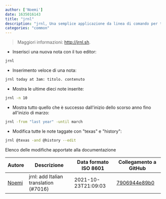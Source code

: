 ```yaml
---
author: ['Noemi']
date: 1635016143
title: "jrnl"
description: "jrnl, Una semplice applicazione da linea di comando per tenere un diario."
categories: "common"
---
```

> Maggiori informazioni: <http://jrnl.sh>.

- Inserisci una nuova nota con il tuo editor:

```bash
jrnl
```

- Inserimento veloce di una nota:

```bash
jrnl today at 3am: titolo. contenuto
```

- Mostra le ultime dieci note inserite:

```bash
jrnl -n 10
```

- Mostra tutto quello che è successo dall'inizio dello scorso anno fino all'inizio di marzo:

```bash
jrnl -from "last year" -until march
```

- Modifica tutte le note taggate con "texas" e "history":

```bash
jrnl @texas -and @history --edit
```
Elenco delle modifiche apportate alla documentazione


Autore | Descrizione | Data formato ISO 8601 | Collegamento a GitHub
------|-----|-----|-----
[Noemi](mailto:33022202+noemi3@users.noreply.github.com) | jrnl: add Italian translation (#7016) | 2021-10-23T21:09:03 | [7906944e89b0](https://github.com/tldr-pages/tldr/commit/7906944e89b0c5e6df562e239dbf91151365cd9f)

